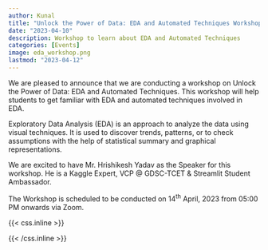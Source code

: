 ```yaml
---
author: Kunal
title: "Unlock the Power of Data: EDA and Automated Techniques Workshop"
date: "2023-04-10"
description: Workshop to learn about EDA and Automated Techniques 
categories: [Events]
image: eda_workshop.png
lastmod: "2023-04-12"
---
```


We are pleased to announce that we are conducting a workshop on Unlock the Power of Data: EDA and Automated Techniques. This workshop will help students to get familiar with EDA and automated techniques involved in EDA.

Exploratory Data Analysis (EDA) is an approach to analyze the data using visual techniques. It is used to discover trends, patterns, or to check assumptions with the help of statistical summary and graphical representations. 

We are excited to have Mr. Hrishikesh Yadav as the Speaker for this workshop. He is a Kaggle Expert, VCP @ GDSC-TCET & Streamlit Student Ambassador.

The Workshop is scheduled to be conducted on 14<sup>th</sup> April, 2023 from 05:00 PM onwards via Zoom. 


{{< css.inline >}}
<style>
.emojify {
	font-family: Apple Color Emoji, Segoe UI Emoji, NotoColorEmoji, Segoe UI Symbol, Android Emoji, EmojiSymbols;
	font-size: 2rem;
	vertical-align: middle;
}
@media screen and (max-width:650px) {
  .nowrap {
    display: block;
    margin: 25px 0;
  }
}
</style>
{{< /css.inline >}}
